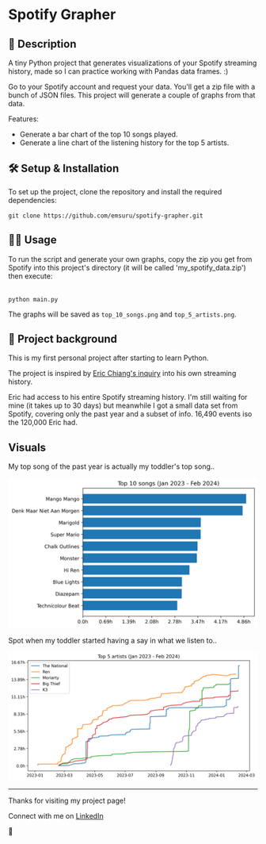 # Spotify Grapher

## 📖 Description

A tiny Python project that generates visualizations of your Spotify streaming history, made so I can practice working with Pandas data frames. :)

Go to your Spotify account and request your data. You'll get a zip file with a bunch of JSON files. This project will generate a couple of graphs from that data.

Features:

- Generate a bar chart of the top 10 songs played.
- Generate a line chart of the listening history for the top 5 artists.

## 🛠️ Setup & Installation
To set up the project, clone the repository and install the required dependencies:

```
git clone https://github.com/emsuru/spotify-grapher.git
```

## 👩‍💻 Usage

To run the script and generate your own graphs, copy the zip you get from Spotify into this project's directory (it will be called 'my_spotify_data.zip') then execute:

```

python main.py

```

The graphs will be saved as `top_10_songs.png` and `top_5_artists.png`.

## 📂 Project background
This is my first personal project after starting to learn Python.

The project is inspired by [Eric Chiang's inquiry](https://ericchiang.github.io/post/spotify/) into his own streaming history.

Eric had access to his entire Spotify streaming history. I'm still waiting for mine (it takes up to 30 days) but meanwhile I got a small data set from Spotify, covering only the past year and a subset of info. 16,490 events iso the 120,000 Eric had.

## Visuals 

My top song of the past year is actually my toddler's top song.. 

![top-songs](top_10_songs.png)

Spot when my toddler started having a say in what we listen to..

![top-artists](top_5_artists.png)


---

Thanks for visiting my project page!

Connect with me on [LinkedIn](https://www.linkedin.com/in/mirunasuru/) 

🤍
